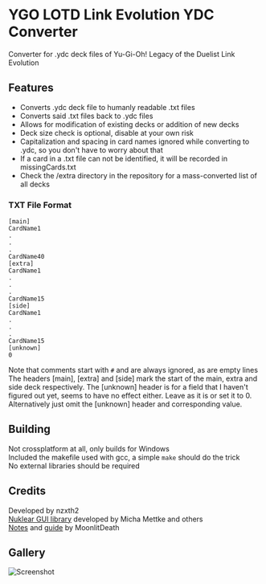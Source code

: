 # YGO LOTD Link Evolution YDC Converter
 Converter for .ydc deck files of Yu-Gi-Oh! Legacy of the Duelist Link Evolution 

## Features
 - Converts .ydc deck file to humanly readable .txt files
 - Converts said .txt files back to .ydc files
 - Allows for modification of existing decks or addition of new decks
 - Deck size check is optional, disable at your own risk
 - Capitalization and spacing in card names ignored while converting to .ydc, so you don't have to worry about that
 - If a card in a .txt file can not be identified, it will be recorded in missingCards.txt
 - Check the /extra directory in the repository for a mass-converted list of all decks
  
 ### TXT File Format
 ```
 [main]
 CardName1
 .
 .
 .
 CardName40
 [extra]
 CardName1
 .
 .
 .
 CardName15
 [side]
 CardName1
 .
 .
 .
 CardName15
 [unknown]
 0
 ```
  
 Note that comments start with `#` and are always ignored, as are empty lines  
 The headers [main], [extra] and [side] mark the start of the main, extra and side deck respectively. 
 The [unknown] header is for a field that I haven't figured out yet, seems to have no effect either. 
 Leave as it is or set it to 0. Alternatively just omit the [unknown] header and corresponding value.
 
## Building
  Not crossplatform at all, only builds for Windows  
  Included the makefile used with gcc, a simple `make` should do the trick  
  No external libraries should be required

## Credits
 Developed by nzxth2  
 [Nuklear GUI library](https://github.com/Immediate-Mode-UI/Nuklear) developed by Micha Mettke and others  
 [Notes](https://github.com/MoonlitDeath/Legacy-of-the-Duelist-notes/wiki) and [guide](https://github.com/MoonlitDeath/Link-Evolution-Editing-Guide/wiki) by MoonlitDeath

## Gallery
 ![Screenshot](https://i.imgur.com/TSchiAe.png)